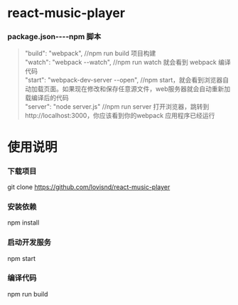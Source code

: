 # react-music-player

### package.json----npm 脚本<br>
   > "build": "webpack",   //npm run build 项目构建<br>
   > "watch": "webpack --watch",  //npm run watch 就会看到 webpack 编译代码<br>
   > "start": "webpack-dev-server --open",  //npm start，就会看到浏览器自动加载页面。如果现在修改和保存任意源文件，web服务器就会自动重新加载编译后的代码<br>
   > "server": "node server.js" //npm run server 打开浏览器，跳转到 http://localhost:3000，你应该看到你的webpack 应用程序已经运行<br>





# 使用说明<br>
 ### 下载项目<br>
 git clone https://github.com/lovisnd/react-music-player

 ### 安装依赖<br>
 npm install

 ### 启动开发服务<br>
 npm start

 ### 编译代码<br>
 npm run build
